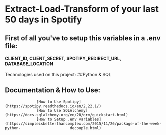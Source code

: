 # Extract-Load-Transform of your last 50 days in Spotify
## First of all you've to setup this variables in a .env file:
#### CLIENT_ID, CLIENT_SECRET, SPOTIPY_REDIRECT_URL, DATABASE_LOCATION

Technologies used on this project:
##Python & SQL

## Documentation & How to Use: 
                  [How to Use Spotipy](https://spotipy.readthedocs.io/en/2.22.1/)
                  [How to Use SQLAlchemy](https://docs.sqlalchemy.org/en/20/orm/quickstart.html)
                  [How to Setup .env variables](https://simpleisbetterthancomplex.com/2015/11/26/package-of-the-week-python-                      decouple.html)
                  
